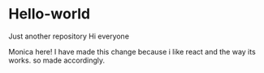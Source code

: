 # Hello-world
Just another repository
Hi everyone

Monica here! I have made this change because i like react and the way its works. so made accordingly.
